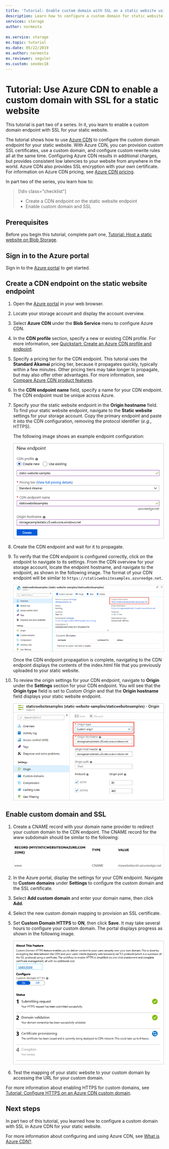 ```yaml
---
title: 'Tutorial: Enable custom domain with SSL on a static website using Azure CDN - Azure Storage'
description: Learn how to configure a custom domain for static website hosting.
services: storage
author: normesta

ms.service: storage
ms.topic: tutorial
ms.date: 05/22/2019
ms.author: normesta
ms.reviewer: seguler
ms.custom: seodec18
---
```


# Tutorial: Use Azure CDN to enable a custom domain with SSL for a static website

This tutorial is part two of a series. In it, you learn to enable a custom domain endpoint with SSL for your static website. 

The tutorial shows how to use [Azure CDN](../../cdn/cdn-overview.md) to configure the custom domain endpoint for your static website. With Azure CDN, you can provision custom SSL certificates, use a custom domain, and configure custom rewrite rules all at the same time. Configuring Azure CDN results in additional charges, but provides consistent low latencies to your website from anywhere in the world. Azure CDN also provides SSL encryption with your own certificate. For information on Azure CDN pricing, see [Azure CDN pricing](https://azure.microsoft.com/pricing/details/cdn/).

In part two of the series, you learn how to:

> [!div class="checklist"]
> * Create a CDN endpoint on the static website endpoint
> * Enable custom domain and SSL

## Prerequisites

Before you begin this tutorial, complete part one, [Tutorial: Host a static website on Blob Storage](storage-blob-static-website-host.md). 

## Sign in to the Azure portal

Sign in to the [Azure portal](https://portal.azure.com/) to get started.

## Create a CDN endpoint on the static website endpoint

1. Open the [Azure portal](https://portal.azure.com/) in your web browser.
1. Locate your storage account and display the account overview.
1. Select **Azure CDN** under the **Blob Service** menu to configure Azure CDN.
1. In the **CDN profile** section, specify a new or existing CDN profile. For more information, see [Quickstart: Create an Azure CDN profile and endpoint](../../cdn/cdn-create-new-endpoint.md).
1. Specify a pricing tier for the CDN endpoint. This tutorial uses the **Standard Akamai** pricing tier, because it propagates quickly, typically within a few minutes. Other pricing tiers may take longer to propagate, but may also offer other advantages. For more information, see [Compare Azure CDN product features](../../cdn/cdn-features.md).
1. In the **CDN endpoint name** field, specify a name for your CDN endpoint. The CDN endpoint must be unique across Azure.
1. Specify your the static website endpoint in the **Origin hostname** field. To find your static website endpoint, navigate to the **Static website** settings for your storage account. Copy the primary endpoint and paste it into the CDN configuration, removing the protocol identifier (*e.g.*, HTTPS).

    The following image shows an example endpoint configuration:

    ![Screenshot showing sample CDN endpoint configuration](media/storage-blob-static-website-custom-domain/add-cdn-endpoint.png)

1. Create the CDN endpoint and wait for it to propagate.
1. To verify that the CDN endpoint is configured correctly, click on the endpoint to navigate to its settings. From the CDN overview for your storage account, locate the endpoint hostname, and navigate to the endpoint, as shown in the following image. The format of your CDN endpoint will be similar to `https://staticwebsitesamples.azureedge.net`.

    ![Screenshot showing overview of CDN endpoint](media/storage-blob-static-website-custom-domain/verify-cdn-endpoint.png)

    Once the CDN endpoint propagation is complete, navigating to the CDN endpoint displays the contents of the index.html file that you previously uploaded to your static website.

1. To review the origin settings for your CDN endpoint, navigate to **Origin** under the **Settings** section for your CDN endpoint. You will see that the **Origin type** field is set to *Custom Origin* and that the **Origin hostname** field displays your static website endpoint.

    ![Screenshot showing Origin settings for CDN endpoint](media/storage-blob-static-website-custom-domain/verify-cdn-origin.png)

## Enable custom domain and SSL

1. Create a CNAME record with your domain name provider to redirect your custom domain to the CDN endpoint. The CNAME record for the *www* subdomain should be similar to the following:

    ![Specify CNAME record for subdomain www](media/storage-blob-static-website-custom-domain/subdomain-cname-record.png)

1. In the Azure portal, display the settings for your CDN endpoint. Navigate to **Custom domains** under **Settings** to configure the custom domain and the SSL certificate.
1. Select **Add custom domain** and enter your domain name, then click **Add**.
1. Select the new custom domain mapping to provision an SSL certificate.
1. Set **Custom Domain HTTPS** to **ON**, then click **Save**. It may take several hours to configure your custom domain. The portal displays progress as shown in the following image.

    ![Screenshot showing progress of custom domain configuration](media/storage-blob-static-website-custom-domain/configure-custom-domain-https.png)

1. Test the mapping of your static website to your custom domain by accessing the URL for your custom domain.

For more information about enabling HTTPS for custom domains, see [Tutorial: Configure HTTPS on an Azure CDN custom domain](../../cdn/cdn-custom-ssl.md).

## Next steps

In part two of this tutorial, you learned how to configure a custom domain with SSL in Azure CDN for your static website.

For more information about configuring and using Azure CDN, see [What is Azure CDN?](../../cdn/cdn-overview.md).